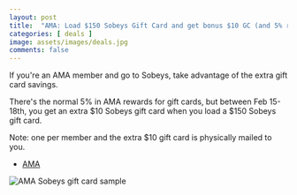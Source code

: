 ```yaml
---
layout: post
title:  "AMA: Load $150 Sobeys Gift Card and get bonus $10 GC (and 5% rewards) Apr 16th - Apr 26th 2024"
categories: [ deals ]
image: assets/images/deals.jpg
comments: false
---
```


If you're an AMA member and go to Sobeys, take advantage of the extra gift card savings.

There's the normal 5% in AMA rewards for gift cards, but between Feb 15-18th, you get an extra $10 Sobeys gift card when you load a $150 Sobeys gift card.

Note: one per member and the extra $10 gift card is physically mailed to you.

- [AMA ](https://ama.ab.ca/rewards/partners/sobeys-safeway-freshco-iga-gift-card)

![AMA Sobeys gift card sample](https://amaabcaprod.azureedge.net/content/rewards/partners/prepaid-card/safeway-sobeys-iga-prepaid-card.png)
